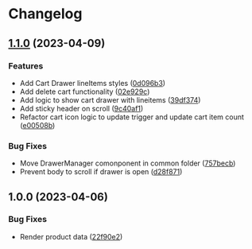 # Changelog

## [1.1.0](https://github.com/kmishal/React-Ecommerce-app/compare/v1.0.0...v1.1.0) (2023-04-09)


### Features

* Add Cart Drawer lineItems styles ([0d096b3](https://github.com/kmishal/React-Ecommerce-app/commit/0d096b39b1b556a1e9ff9e6f23f14763f4b5a4b9))
* Add delete cart functionality ([02e929c](https://github.com/kmishal/React-Ecommerce-app/commit/02e929c4728382ac4b2c47c71cbcfcbe00a2744d))
* Add logic to show cart drawer with lineitems ([39df374](https://github.com/kmishal/React-Ecommerce-app/commit/39df37457b905c96b7aa8e64f4486a44eeb81757))
* Add sticky header on scroll ([9c40af1](https://github.com/kmishal/React-Ecommerce-app/commit/9c40af1227fa27856c7ed59b8e4108c6fc7a46d7))
* Refactor cart icon logic to update trigger and update cart item count ([e00508b](https://github.com/kmishal/React-Ecommerce-app/commit/e00508bd624745cfb5712f017aea410f518b18fb))


### Bug Fixes

* Move DrawerManager comonponent in common folder ([757becb](https://github.com/kmishal/React-Ecommerce-app/commit/757becb0d7d24f99429915c4afb92ceb3def9987))
* Prevent body to scroll if drawer is open ([d28f871](https://github.com/kmishal/React-Ecommerce-app/commit/d28f8714a8e1a7f1278f55fdca1e5083147872f6))

## 1.0.0 (2023-04-06)


### Bug Fixes

* Render product data ([22f90e2](https://github.com/kmishal/React-Ecommerce-app/commit/22f90e23e4a054773972a772272a3da4835b023b))
